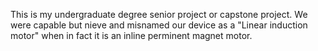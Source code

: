 This is my undergraduate degree senior project or capstone project.  We were capable but nieve and misnamed our device as a "Linear induction motor" when in fact it is an inline perminent magnet motor.
